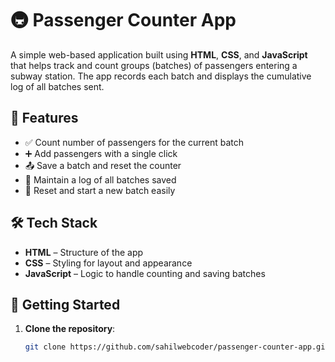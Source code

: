 # 🚇 Passenger Counter App

A simple web-based application built using **HTML**, **CSS**, and **JavaScript** that helps track and count groups (batches) of passengers entering a subway station. The app records each batch and displays the cumulative log of all batches sent.

## 📌 Features

- ✅ Count number of passengers for the current batch
- ➕ Add passengers with a single click
- 📤 Save a batch and reset the counter
- 🧾 Maintain a log of all batches saved
- 🔁 Reset and start a new batch easily

## 🛠️ Tech Stack

- **HTML** – Structure of the app
- **CSS** – Styling for layout and appearance
- **JavaScript** – Logic to handle counting and saving batches


## 🚀 Getting Started

1. **Clone the repository**:
   ```bash
   git clone https://github.com/sahilwebcoder/passenger-counter-app.git
